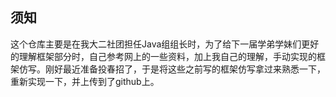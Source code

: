 ## 须知
这个仓库主要是在我大二社团担任Java组组长时，为了给下一届学弟学妹们更好的理解框架部分时，自己参考网上的一些资料，加上我自己的理解，手动实现的框架仿写。刚好最近准备投春招了，于是将这些之前写的框架仿写拿过来熟悉一下，重新实现一下，并上传到了github上。
